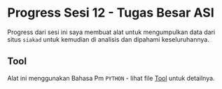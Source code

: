 # Progress Sesi 12 - Tugas Besar ASI

Progress dari sesi ini saya membuat alat untuk mengumpulkan data dari situs `siakad` untuk kemudian di analisis dan dipahami keseluruhannya.

## Tool

Alat ini menggunakan Bahasa Pm `PYTHON` - lihat file [Tool](https://github.com/mrglxor/siakad-analysis-tool) untuk detailnya.

